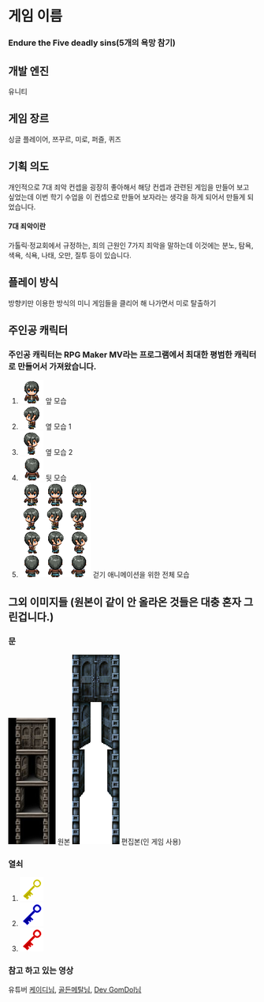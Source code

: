 # 게임 이름

 ### Endure the Five deadly sins(5개의 욕망 참기)

## 개발 엔진

 유니티


## 게임 장르

 싱글 플레이어, 쯔꾸르, 미로, 퍼즐, 퀴즈


## 기획 의도

 개인적으로 7대 죄악 컨셉을 굉장히 좋아해서 해당 컨셉과 관련된 게임을 만들어 보고 싶었는데 이번 학기 수업을 이 컨셉으로 만들어 보자라는 생각을 하게 되어서 만들게 되었습니다.
 
#### 7대 죄악이란
 가톨릭·정교회에서 규정하는, 죄의 근원인 7가지 죄악을 말하는데 이것에는 분노, 탐욕, 색욕, 식욕, 나태, 오만, 질투 등이 있습니다.

## 플레이 방식

방향키만 이용한 방식의 미니 게임들을 클리어 해 나가면서 미로 탈출하기

## 주인공 캐릭터
### 주인공 캐릭터는 RPG Maker MV라는 프로그램에서 최대한 평범한 캐릭터로 만들어서 가져왔습니다.

1. ![sc](Image/Front.png) 앞 모습
2. ![sc](Image/SideA.png) 옆 모습 1
3. ![sc](Image/SideB.png) 옆 모습 2
4. ![sc](Image/Behind.png) 뒷 모습
5. ![sc](Image/Nomal_walk.png) 걷기 애니메이션을 위한 전체 모습

## 그외 이미지들 (원본이 같이 안 올라온 것들은 대충 혼자 그린겁니다.)

### 문
![sc](Image/DoorS.png) 원본 ![sc](Image/Door.png) 편집본(인 게임 사용)

### 열쇠
1. ![sc](Image/Key_Greed.png)
2. ![sc](Image/Key_Sloth.png)
3. ![sc](Image/Key_Wrath.png)
 
### 참고 하고 있는 영상

유튜버 [케이디님][케이디], [골든메탈님][골든메탈], [Dev GomDol님][곰돌]

[케이디]: https://www.youtube.com/c/%EC%BC%80%EC%9D%B4%EB%94%94
[골든메탈]: https://www.youtube.com/c/GoldMetal
[곰돌]: https://www.youtube.com/c/DevGomDol/videos

